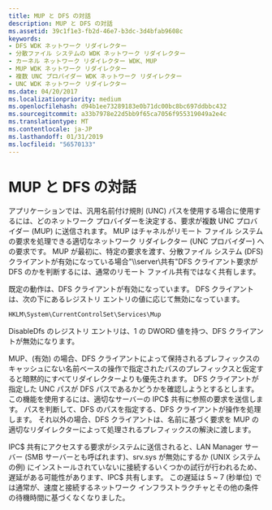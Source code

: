 ```yaml
---
title: MUP と DFS の対話
description: MUP と DFS の対話
ms.assetid: 39c1f1e3-fb2d-46e7-b3dc-3d4bfab9608c
keywords:
- DFS WDK ネットワーク リダイレクター
- 分散ファイル システムの WDK ネットワーク リダイレクター
- カーネル ネットワーク リダイレクター WDK、MUP
- MUP WDK ネットワーク リダイレクター
- 複数 UNC プロバイダー WDK ネットワーク リダイレクター
- UNC WDK ネットワーク リダイレクター
ms.date: 04/20/2017
ms.localizationpriority: medium
ms.openlocfilehash: d94b1ee73289183e0b71dc00bc8bc697ddbbc432
ms.sourcegitcommit: a33b7978e22d5bb9f65ca7056f955319049a2e4c
ms.translationtype: MT
ms.contentlocale: ja-JP
ms.lasthandoff: 01/31/2019
ms.locfileid: "56570133"
---
```

# <a name="mup-and-dfs-interactions"></a>MUP と DFS の対話


アプリケーションでは、汎用名前付け規則 (UNC) パスを使用する場合に使用するには、どのネットワーク プロバイダーを決定する、要求が複数 UNC プロバイダー (MUP) に送信されます。 MUP はチャネルがリモート ファイル システムの要求を処理できる適切なネットワーク リダイレクター (UNC プロバイダー) への要求です。 MUP が最初に、特定の要求を渡す、分散ファイル システム (DFS) クライアントが有効になっている場合"\\\\server\\共有"DFS クライアント要求が DFS のかを判断するには、通常のリモート ファイル共有ではなく共有します。

既定の動作は、DFS クライアントが有効になっています。 DFS クライアントは、次の下にあるレジストリ エントリの値に応じて無効になっています。

```cpp
HKLM\System\CurrentControlSet\Services\Mup
```

DisableDfs のレジストリ エントリは、1 の DWORD 値を持つ、DFS クライアントが無効になります。

MUP、(有効) の場合、DFS クライアントによって保持されるプレフィックスのキャッシュにない名前ベースの操作で指定されたパスのプレフィックスと仮定すると暗黙的にすべてリダイレクターよりも優先されます。 DFS クライアントが指定した UNC パスが DFS パスであるかどうかを確認しようとするとします。 この機能を使用するには、適切なサーバーの IPC$ 共有に参照の要求を送信します。 パスを判断して、DFS のパスを指定する、DFS クライアントが操作を処理します。 それ以外の場合、DFS クライアントは、名前に基づく要求を MUP の適切なリダイレクターによって処理されるプレフィックスの解決に渡します。

IPC$ 共有にアクセスする要求がシステムに送信されると、LAN Manager サーバー (SMB サーバーとも呼ばれます)、srv.sys が無効にするか (UNIX システムの例) にインストールされていないに接続するいくつかの試行が行われるため、遅延がある可能性があります、IPC$ 共有します。 この遅延は 5 ~ 7 (秒単位) では通常が、速度と接続するネットワーク インフラストラクチャとその他の条件の待機時間に基づくなくなりました。

 

 





